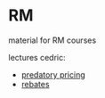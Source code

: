# RM
material for RM courses


lectures cedric:
* [predatory pricing](https://janboone.github.io/RM/CA_Session11Predation.pdf)
* [rebates](https://janboone.github.io/RM/CA_Session11Rebates.pdf)
